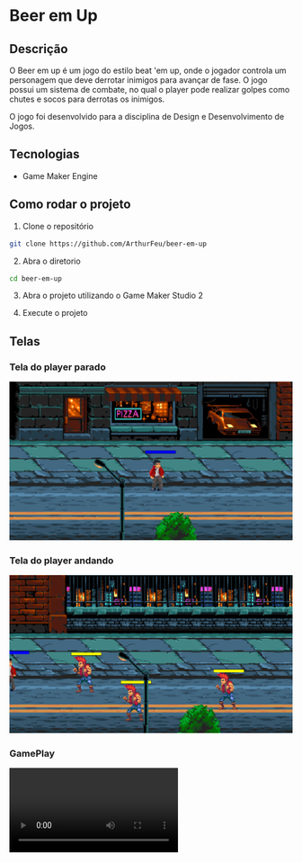 # Beer em Up

## Descrição

O Beer em up é um jogo do estilo beat 'em up, onde o jogador controla um personagem que deve derrotar inimigos para avançar de fase. O jogo possui um sistema de combate, no qual o player pode realizar golpes como chutes e socos para derrotas os inimigos.

O jogo foi desenvolvido para a disciplina de Design e Desenvolvimento de Jogos.

## Tecnologias

- Game Maker Engine

## Como rodar o projeto

1. Clone o repositório

```bash
git clone https://github.com/ArthurFeu/beer-em-up
```

2. Abra o diretorio

```bash
cd beer-em-up
```

3. Abra o projeto utilizando o Game Maker Studio 2

4. Execute o projeto

## Telas

### Tela do player parado

  <img src="./imgs/idle.png" alt="Tela do player parado">

### Tela do player andando

  <img src="./imgs/enemies.png" alt="Tela com os inimigos">

### GamePlay

<video>
  <source src="./imgs/gameplay.mp4" type="video/mp4"/>
</video>
